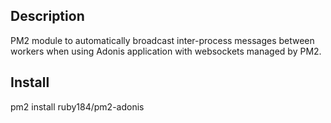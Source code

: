
## Description

PM2 module to automatically broadcast inter-process messages between workers when using Adonis application with websockets managed by PM2.

## Install

pm2 install ruby184/pm2-adonis
